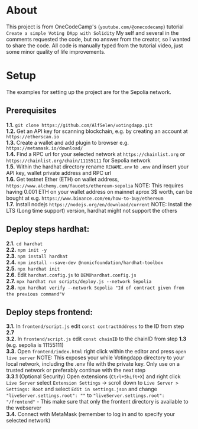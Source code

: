 # About
This project is from OneCodeCamp's (```youtube.com/@onecodecamp```) tutorial  ```Create a simple Voting DApp with Solidity```
My self and several in the comments requested the code, but no answer from the creator, so I wanted to share the code. All code is manually typed from the tutorial video, just some minor quality of life improvements. 

# Setup
The examples for setting up the project are for the Sepolia network.

## Prerequisites
**1.1.** ```git clone https://github.com/AlfSelen/votingdapp.git```\
**1.2.** Get an API key for scanning blockchain, e.g. by creating an account at ```https://etherscan.io```\
**1.3.** Create a wallet and add plugin to browser  e.g. ```https://metamask.io/download/```\
**1.4.** Find a RPC url for your selected network at ```https://chainlist.org``` or ```https://chainlist.org/chain/11155111``` for Sepolia network\
**1.5.** Within the hardhat directory rename ```RENAME.env``` to ```.env``` and insert your API key, wallet private address and RPC url\
**1.6.** Get testnet Ether (ETH) on wallet address, ```https://www.alchemy.com/faucets/ethereum-sepolia``` NOTE: This requires having 0.001 ETH on your wallet address on mainnet aprox 3$ worth, can be bought at e.g. ```https://www.binance.com/en/how-to-buy/ethereum```\
**1.7.** Install nodejs ```https://nodejs.org/en/download/current``` NOTE: Install the LTS (Long time support) version, hardhat might not support the others

## Deploy steps hardhat:
**2.1.** ```cd hardhat```\
**2.2.** ```npm init -y```\
**2.3.** ```npm install hardhat```\
**2.4.** ```npm install --save-dev @nomicfoundation/hardhat-toolbox```\
**2.5.** ```npx hardhat init```\
**2.6.** Edit ```hardhat.config.js``` to ```DEMOhardhat.config.js```\
**2.7.** ```npx hardhat run scripts/deploy.js --network Sepolia```\
**2.8.** ```npx hardhat verify --network Sepolia "Id of contract given from the previous command"```v

## Deploy steps frontend:
**3.1.** In ```frontend/script.js``` edit ```const contractAddress``` to the ID from step **2.7**\
**3.2.** In ```frontend/script.js``` edit ```const chainID``` to the chainID from step **1.3** (e.g. sepolia is 11155111)\
**3.3.** Open ```frontend/index.html``` right click within the editor and press ```open live server``` NOTE: This exposes your while Votingdapp directory to your local network, including the .env file with the private key. Only use on a trusted network or preferably continue with the next step\
**3.3.1** (Optional Security) Open extensions (```Ctrl+Shift+X```) and right click ```Live Server``` select ```Extension Settings``` -> scroll down to ```Live Server > Settings: Root``` and select ```Edit in settings.json``` and change ```"liveServer.settings.root": ""``` to ```"liveServer.settings.root": "/frontend"``` - This make sure that only the frontent directory is available to the webserver\
**3.4.** Connect with MetaMask (remember to log in and to specify your selected network)

